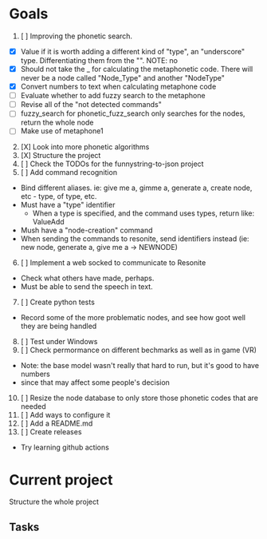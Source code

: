 # Goals
1. [ ] Improving the phonetic search.
  - [X] Value if it is worth adding a different kind of "type", an "underscore" type. Differentiating them from the "<type>".
  NOTE: no
  - [X] Should not take the _ for calculating the metaphonetic code. There will never be a node called "Node_Type" and another "NodeType"
  - [X] Convert numbers to text when calculating metaphone code
  - [ ] Evaluate whether to add fuzzy search to the metaphone
  - [ ] Revise all of the "not detected commands"
  - [ ] fuzzy_search for phonetic_fuzz_search only searches for the nodes, return the whole node
  - [ ] Make use of metaphone1
2. [X] Look into more phonetic algorithms
3. [X] Structure the project
4. [ ] Check the TODOs for the funnystring-to-json project
5. [ ] Add command recognition
  - Bind different aliases. ie: give me a, gimme a, generate a, create node, etc - type, of type, etc.
  - Must have a "type" identifier
    - When a type is specified, and the command uses types, return like: ValueAdd<float>
  - Mush have a "node-creation" command
  - When sending the commands to resonite, send identifiers instead (ie: new node, generate a, give me a -> NEWNODE)
6. [ ] Implement a web socked to communicate to Resonite
  - Check what others have made, perhaps.
  - Must be able to send the speech in text.
7. [ ] Create python tests
  - Record some of the more problematic nodes, and see how goot well they are being handled
8. [ ] Test under Windows
9. [ ] Check permormance on different bechmarks as well as in game (VR)
  - Note: the base model wasn't really that hard to run, but it's good to have numbers
  - since that may affect some people's decision
10. [ ] Resize the node database to only store those phonetic codes that are needed
11. [ ] Add ways to configure it
12. [ ] Add a README.md
13. [ ] Create releases
  - Try learning github actions



# Current project
Structure the whole project

## Tasks
